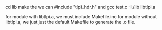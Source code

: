 cd lib
make
the we can #include "tlpi_hdr.h"
and 
gcc test.c -I./lib libtlpi.a

for module with libtlpi.a, we must include Makefile.inc
for module without libtlpi.a, we just just the default Makefile to generate the .o file.
